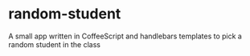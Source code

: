 # random-student
A small app written in CoffeeScript and handlebars templates to pick a random student in the class
